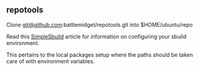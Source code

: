 ## repotools

Clone git@github.com:battlemidget/repotools.git into $HOME/ubuntu/repo

Read this [SimpleSbuild](https://wiki.ubuntu.com/SimpleSbuild) article
for information on configuring your sbuild environment.

This pertains to the local packages setup where the paths should be
taken care of with environment variables.
